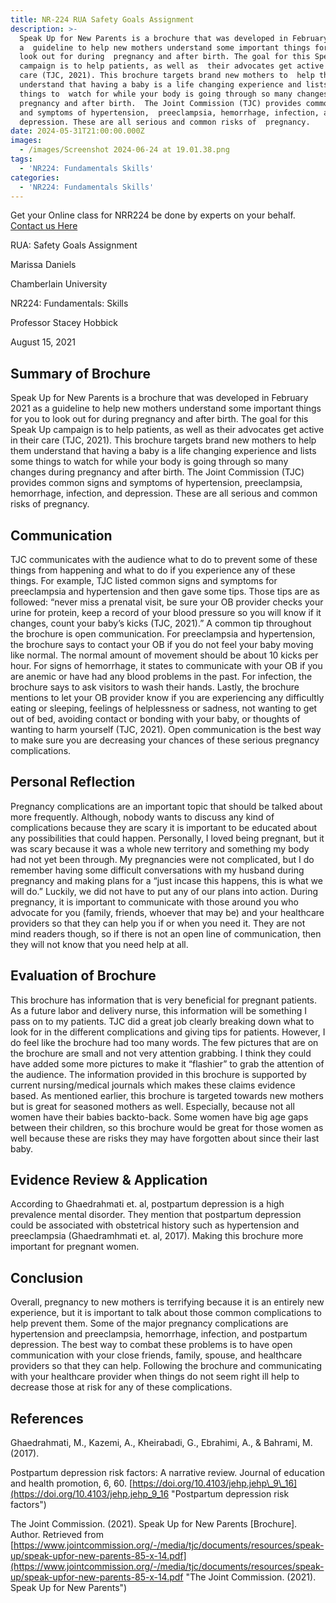 ```yaml
---
title: NR-224 RUA Safety Goals Assignment
description: >-
  Speak Up for New Parents is a brochure that was developed in February 2021 as
  a  guideline to help new mothers understand some important things for you to
  look out for during  pregnancy and after birth. The goal for this Speak Up
  campaign is to help patients, as well as  their advocates get active in their
  care (TJC, 2021). This brochure targets brand new mothers to  help them
  understand that having a baby is a life changing experience and lists some
  things to  watch for while your body is going through so many changes during
  pregnancy and after birth.  The Joint Commission (TJC) provides common signs
  and symptoms of hypertension,  preeclampsia, hemorrhage, infection, and
  depression. These are all serious and common risks of  pregnancy. 
date: 2024-05-31T21:00:00.000Z
images:
  - /images/Screenshot 2024-06-24 at 19.01.38.png
tags:
  - 'NR224: Fundamentals Skills'
categories:
  - 'NR224: Fundamentals Skills'
---
```


Get your Online class for NRR224 be done by experts on your behalf. [Contact us Here ](https://nursingschooltutors.com/get-quote/ "Get a Quote")

RUA: Safety Goals Assignment

Marissa Daniels

Chamberlain University

NR224: Fundamentals:
Skills

Professor Stacey Hobbick

August 15, 2021

## Summary of Brochure

Speak Up for New Parents is a
brochure that was developed in February 2021 as a guideline to help new mothers
understand some important things for you to look out for during pregnancy and
after birth. The goal for this Speak Up campaign is to help patients, as well
as their advocates get active in their care (TJC, 2021). This brochure targets
brand new mothers to help them understand that having a baby is a life changing
experience and lists some things to watch for while your body is going through
so many changes during pregnancy and after birth. The Joint Commission (TJC)
provides common signs and symptoms of hypertension, preeclampsia, hemorrhage,
infection, and depression. These are all serious and common risks of pregnancy.

## Communication

TJC communicates with the
audience what to do to prevent some of these things from happening and what to
do if you experience any of these things. For example, TJC listed common signs
and symptoms for preeclampsia and hypertension and then gave some tips. Those
tips are as followed: “never miss a prenatal visit, be sure your OB provider
checks your urine for protein, keep a record of your blood pressure so you will
know if it changes, count your baby’s kicks (TJC, 2021).” A common tip
throughout the brochure is open communication. For preeclampsia and
hypertension, the brochure says to contact your OB if you do not feel your baby
moving like normal. The normal amount of movement should be about 10 kicks per
hour. For signs of hemorrhage, it states to communicate with your OB if you are
anemic or have had any blood problems in the past. For infection, the brochure
says to ask visitors to wash their hands. Lastly, the brochure mentions to let
your OB provider know if you are experiencing any difficultly eating or
sleeping, feelings of helplessness or sadness, not wanting to get out of bed,
avoiding contact or bonding with your baby, or thoughts of wanting to harm
yourself (TJC, 2021). Open communication is the best way to make sure you are
decreasing your chances of these serious pregnancy complications.

## Personal Reflection

Pregnancy complications are an
important topic that should be talked about more frequently. Although, nobody
wants to discuss any kind of complications because they are scary it is
important to be educated about any possibilities that could happen. Personally,
I loved being pregnant, but it was scary because it was a whole new territory
and something my body had not yet been through. My pregnancies were not
complicated, but I do remember having some difficult conversations with my
husband during pregnancy and making plans for a “just incase this happens, this
is what we will do.” Luckily, we did not have to put any of our plans into
action. During pregnancy, it is important to communicate with those around you
who advocate for you (family, friends, whoever that may be) and your healthcare
providers so that they can help you if or when you need it. They are not mind
readers though, so if there is not an open line of communication, then they
will not know that you need help at all. 

## Evaluation of Brochure

This brochure has information
that is very beneficial for pregnant patients. As a future labor and delivery
nurse, this information will be something I pass on to my patients. TJC did a
great job clearly breaking down what to look for in the different complications
and giving tips for patients. However, I do feel like the brochure had too many
words. The few pictures that are on the brochure are small and not very
attention grabbing. I think they could have added some more pictures to make it
“flashier” to grab the attention of the audience. The information provided in
this brochure is supported by current nursing/medical journals which makes
these claims evidence based. As mentioned earlier, this brochure is targeted
towards new mothers but is great for seasoned mothers as well. Especially,
because not all women have their babies backto-back. Some women have big age
gaps between their children, so this brochure would be great for those women as
well because these are risks they may have forgotten about since their last
baby.

## Evidence Review & Application

According to Ghaedrahmati et. al,
postpartum depression is a high prevalence mental disorder. They mention that
postpartum depression could be associated with obstetrical history such as
hypertension and preeclampsia (Ghaedramhmati et. al, 2017). Making this
brochure more important for pregnant women.

## Conclusion

Overall, pregnancy to new mothers
is terrifying because it is an entirely new experience, but it is important to
talk about those common complications to help prevent them. Some of the major
pregnancy complications are hypertension and preeclampsia, hemorrhage,
infection, and postpartum depression. The best way to combat these problems is
to have open communication with your close friends, family, spouse, and
healthcare providers so that they can help. Following the brochure and
communicating with your healthcare provider when things do not seem right ill
help to decrease those at risk for any of these complications.

## References

Ghaedrahmati, M., Kazemi,
A., Kheirabadi, G., Ebrahimi, A., & Bahrami, M. (2017).

Postpartum
depression risk factors: A narrative review. Journal of education and health promotion, 6, 60. [https://doi.org/10.4103/jehp.jehp\_9\_16](https://doi.org/10.4103/jehp.jehp_9_16 "Postpartum depression risk factors")

The Joint Commission.
(2021). Speak Up for New Parents \[Brochure]. Author. Retrieved from [https://www.jointcommission.org/-/media/tjc/documents/resources/speak-up/speak-upfor-new-parents-85-x-14.pdf](https://www.jointcommission.org/-/media/tjc/documents/resources/speak-up/speak-upfor-new-parents-85-x-14.pdf "The Joint Commission. (2021). Speak Up for New Parents")
